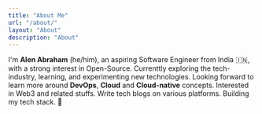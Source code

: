 ```yaml
---
title: "About Me"
url: "/about/"
layout: "About"
description: "About"
---  
```


I'm **Alen Abraham** (he/him), an aspiring Software Engineer from India 🇮🇳, with a strong interest in Open-Source. Currenttly exploring the tech-industry, learning, and experimenting new technologies. Looking forward to learn more around **DevOps**, **Cloud** and **Cloud-native** concepts. Interested in Web3 and related stuffs. Write tech blogs on various platforms. Building my tech stack. 💪
